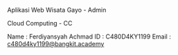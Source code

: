 Aplikasi Web Wisata Gayo - Admin

Cloud Computing - CC

Name : Ferdiyansyah Achmad
ID : C480D4KY1199
Email : c480d4ky1199@bangkit.academy
